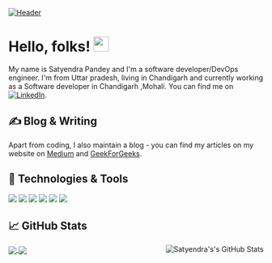 <!-- More info, tips and tricks for making GitHub Profile README can be found in my article at https://towardsdatascience.com/build-a-stunning-readme-for-your-github-profile-9b80434fe5d7 -->

[![Header](https://coverfiles.alphacoders.com/495/49570.png "Header")](#)

# Hello, folks! <img src="https://raw.githubusercontent.com/MartinHeinz/MartinHeinz/master/wave.gif" width="30px">

My name is Satyendra Pandey and I'm a software developer/DevOps engineer. I'm from Uttar pradesh, living in Chandigarh and currently working as a Software developer in Chandigarh ,Mohali. You can find me  on [![LinkedIn][3.2]][3].

## &#x270d; Blog & Writing

Apart from coding, I also maintain a blog - you can find my articles on my website  on [Medium](https://medium.com/@pandeysatyendra870) and [GeekForGeeks](https://auth.geeksforgeeks.org/user/strangerhash/articles).

## 🔧 Technologies & Tools
![](https://img.shields.io/badge/php-PHP-green?style=flat&logo=php&logoColor=white&color=2bbc8a)
![](https://img.shields.io/badge/Code-Python-informational?style=flat&logo=python&logoColor=white&color=2bbc8a)
![](https://img.shields.io/badge/Code-JavaScript-informational?style=flat&logo=javascript&logoColor=white&color=2bbc8a)
![](https://img.shields.io/badge/Code-Vue-informational?style=flat&logo=vue.js&logoColor=white&color=2bbc8a)
![](https://img.shields.io/badge/Tools-Docker-informational?style=flat&logo=docker&logoColor=white&color=2bbc8a)
![](https://img.shields.io/badge/Node%20JS-Node%20Js-green?style=flat&logo=nodejs&logoColor=white&color=2bbc8a)



## &#x1f4c8; GitHub Stats

<a href="https://github.com/satyendra12345">
  <img align="center" src="https://github-readme-stats.vercel.app/api/top-langs/?username=satyendra12345&hide=html,tex&title_color=ffffff&text_color=c9cacc&icon_color=2bbc8a&bg_color=1d1f21" />
</a>
<a href="https://github.com/satyendra12345">
  <img align="right" src="https://github-readme-stats.vercel.app/api?username=satyendra12345&show_icons=true&line_height=27&count_private=true&title_color=ffffff&text_color=c9cacc&icon_color=2bbc8a&bg_color=1d1f21" alt="Satyendra's's GitHub Stats" />
</a>

<a href="https://github.com/satyendra12345/strangechatroom">
  <img align="center" src="https://github-readme-stats.vercel.app/api/pin/?username=satyendra12345&repo=strangechatroom&title_color=ffffff&text_color=c9cacc&icon_color=2bbc8a&bg_color=1d1f21" />
</a>


   

<!-- links to social media icons -->

<!-- icons with padding -->


[2.1]: http://i.imgur.com/0o48UoR.png (github icon with padding)

<!-- icons without padding -->


[2.2]: http://i.imgur.com/9I6NRUm.png (github icon without padding)
[3.2]: https://raw.githubusercontent.com/MartinHeinz/MartinHeinz/master/linkedin-3-16.png (LinkedIn icon without padding)


<!-- links to your social media accounts -->


[2]: https://github.com/satyendra12345
[3]: https://www.linkedin.com/in/satyendra-pandey-a0314b167/


<!-- Resources -->
<!-- Icons: https://simpleicons.org/ -->
<!-- Emojis: https://emojipedia.org/emoji/ -->
<!-- HTML Emojis: https://www.fileformat.info/index.htm -->
<!-- Shields: https://shields.io/ -->

